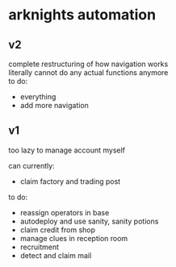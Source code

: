 # arknights automation
## v2
complete restructuring of how navigation works  
literally cannot do any actual functions anymore  
to do:
- everything
- add more navigation

## v1
too lazy to manage account myself

can currently:
- claim factory and trading post

to do:
- reassign operators in base
- autodeploy and use sanity, sanity potions
- claim credit from shop
- manage clues in reception room
- recruitment
- detect and claim mail
